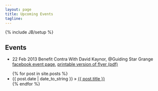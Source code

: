 ```yaml
---
layout: page
title: Upcoming Events
tagline: 
---
```

{% include JB/setup %}

## Events

- 22 Feb 2013 Benefit Contra With David Kaynor, @Guiding Star Grange [facebook event page](https://www.facebook.com/events/411420575609291/), 
  [printable version of flyer (pdf)](/assets/posters/contradance-medium.pdf)

<ul class="posts">
  {% for post in site.posts %}
    <li><span>{{ post.date | date_to_string }}</span> &raquo; <a href="{{ BASE_PATH }}{{ post.url }}">{{ post.title }}</a></li>
  {% endfor %}
</ul>
